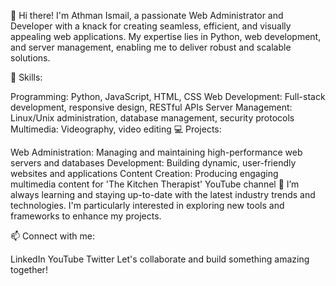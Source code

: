 👋 Hi there! I'm Athman Ismail, a passionate Web Administrator and Developer with a knack for creating seamless, efficient, and visually appealing web applications. My expertise lies in Python, web development, and server management, enabling me to deliver robust and scalable solutions.

🌟 Skills:

Programming: Python, JavaScript, HTML, CSS
Web Development: Full-stack development, responsive design, RESTful APIs
Server Management: Linux/Unix administration, database management, security protocols
Multimedia: Videography, video editing
💻 Projects:

Web Administration: Managing and maintaining high-performance web servers and databases
Development: Building dynamic, user-friendly websites and applications
Content Creation: Producing engaging multimedia content for 'The Kitchen Therapist' YouTube channel
🌱 I’m always learning and staying up-to-date with the latest industry trends and technologies. I'm particularly interested in exploring new tools and frameworks to enhance my projects.

📫 Connect with me:

LinkedIn
YouTube
Twitter
Let's collaborate and build something amazing together!

